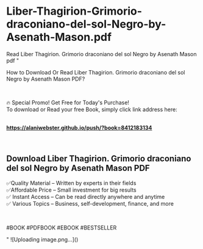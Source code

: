 # Liber-Thagirion-Grimorio-draconiano-del-sol-Negro-by-Asenath-Mason.pdf
Read Liber Thagirion. Grimorio draconiano del sol Negro by Asenath Mason pdf
"<p>How to Download Or Read Liber Thagirion. Grimorio draconiano del sol Negro by Asenath Mason PDF?</p>
<p>&nbsp;</p>
<p>&#128293;  Special Promo! Get Free for Today's Purchase!<br />To download or Read your free Book, simply click link address here:&nbsp;<br />&nbsp;</p>
<p><a href=""https://alaniwebster.github.io/push/?book=8412183134""><strong>https://alaniwebster.github.io/push/?book=8412183134</strong></a></p>
<p>&nbsp;</p>
<h2>Download Liber Thagirion. Grimorio draconiano del sol Negro by Asenath Mason PDF</h2>
<p>&#x2705;Quality Material &ndash; Written by experts in their fields<br />&#x2705;Affordable Price &ndash; Small investment for big results<br />&#x2705; Instant Access &ndash; Can be read directly anywhere and anytime<br />&#x2705; Various Topics &ndash; Business, self-development, finance, and more</p>
<p>&nbsp;</p>
<p>#BOOK #PDFBOOK #EBOOK #BESTSELLER</p>
"
![Uploading image.png…]()
